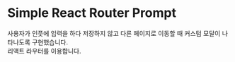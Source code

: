 # Simple React Router Prompt

사용자가 인풋에 입력을 하다 저장하지 않고 다른 페이지로 이동할 때 커스텀 모달이 나타나도록 구현했습니다.\
리액트 라우터를 이용합니다.
